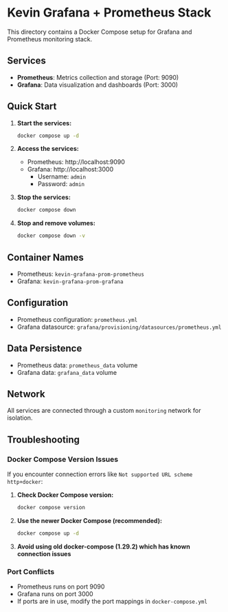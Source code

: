 # Kevin Grafana + Prometheus Stack

This directory contains a Docker Compose setup for Grafana and Prometheus monitoring stack.

## Services

- **Prometheus**: Metrics collection and storage (Port: 9090)
- **Grafana**: Data visualization and dashboards (Port: 3000)

## Quick Start

1. **Start the services:**
   ```bash
   docker compose up -d
   ```

2. **Access the services:**
   - Prometheus: http://localhost:9090
   - Grafana: http://localhost:3000
     - Username: `admin`
     - Password: `admin`

3. **Stop the services:**
   ```bash
   docker compose down
   ```

4. **Stop and remove volumes:**
   ```bash
   docker compose down -v
   ```

## Container Names

- Prometheus: `kevin-grafana-prom-prometheus`
- Grafana: `kevin-grafana-prom-grafana`

## Configuration

- Prometheus configuration: `prometheus.yml`
- Grafana datasource: `grafana/provisioning/datasources/prometheus.yml`

## Data Persistence

- Prometheus data: `prometheus_data` volume
- Grafana data: `grafana_data` volume

## Network

All services are connected through a custom `monitoring` network for isolation.

## Troubleshooting

### Docker Compose Version Issues

If you encounter connection errors like `Not supported URL scheme http+docker`:

1. **Check Docker Compose version:**
   ```bash
   docker compose version
   ```

2. **Use the newer Docker Compose (recommended):**
   ```bash
   docker compose up -d
   ```

3. **Avoid using old docker-compose (1.29.2) which has known connection issues**

### Port Conflicts

- Prometheus runs on port 9090
- Grafana runs on port 3000
- If ports are in use, modify the port mappings in `docker-compose.yml`
